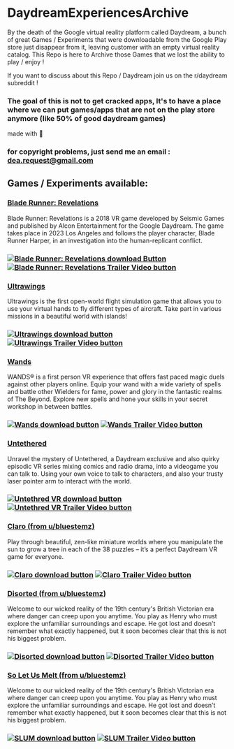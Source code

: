 # DaydreamExperiencesArchive
By the death of the Google virtual reality platform called Daydream, a bunch of great Games / Experiments that were downloadable from the Google Play store just disappear from it, leaving customer with an empty virtual reality catalog. This Repo is here to Archive those Games that we lost the ability to play / enjoy !

If you want to discuss about this Repo / Daydream join us on the r/daydream subreddit !
### The goal of this is not to get cracked apps, It's to have a place where we can put games/apps that are not on the play store anymore (like 50% of good daydream games)

made with 💙

### for copyright problems, just send me an email : dea.request@gmail.com

## Games / Experiments available:
### [Blade Runner: Revelations](https://github.com/nnnzo/DaydreamExperiencesArchive/releases/tag/v1.2.1295)
Blade Runner: Revelations is a 2018 VR game developed by Seismic Games and published by Alcon Entertainment for the Google Daydream.
The game takes place in 2023 Los Angeles and follows the player character, Blade Runner Harper, in an investigation into the human-replicant conflict.
### [![Blade Runner: Revelations download Button](https://img.shields.io/badge/Blade%20Runner%3A%20Revelations-Download-brightgreen)](https://github.com/nnnzo/DaydreamExperiencesArchive/releases/tag/v1.2.1295) [![Blade Runner: Revelations Trailer Video button](https://img.shields.io/badge/-Trailer%20Video-red)](https://www.youtube.com/watch?v=tqnSBgSSr7A)

### [Ultrawings]()
Ultrawings is the first open-world flight simulation game that allows you to use your virtual hands to fly different types of aircraft. Take part in various missions in a beautiful world with islands!
### [![Ultrawings download button](https://img.shields.io/badge/Ultrawings-Download-brightgreen)](https://github.com/nnnzo/DaydreamExperiencesArchive/releases/tag/v1.048) [![Ultrawings Trailer Video button](https://img.shields.io/badge/-Trailer%20Video-informational)](https://www.youtube.com/watch?v=vjC0p_RJDBM)

### [Wands](https://github.com/nnnzo/DaydreamExperiencesArchive/releases/tag/v1.3.3.2)
WANDS® is a first person VR experience that offers fast paced magic duels against other players online. Equip your wand with a wide variety of spells and battle other Wielders for fame, power and glory in the fantastic realms of The Beyond. Explore new spells and hone your skills in your secret workshop in between battles.
### [![Wands download button](https://img.shields.io/badge/Wands-Download-brightgreen)](https://github.com/nnnzo/DaydreamExperiencesArchive/releases/tag/v1.3.3.2) [![Wands Trailer Video button](https://img.shields.io/badge/-Trailer%20Video-orange)](https://www.youtube.com/watch?v=ATRv_Ewj-SA)

### [Untethered](https://github.com/nnnzo/DaydreamExperiencesArchive/releases/tag/v1.0.1rc3)
Unravel the mystery of Untethered, a Daydream exclusive and also quirky episodic VR series mixing comics and radio drama, into a videogame you can talk to. Using your own voice to talk to characters, and also your trusty laser pointer arm to interact with the world.
### [![Untethred VR download button](https://img.shields.io/badge/Untethered-Download-brightgreen)](https://github.com/nnnzo/DaydreamExperiencesArchive/releases/tag/v1.0.1rc3) [![Untethred VR Trailer Video button](https://img.shields.io/badge/-Trailer%20Video-yellow)](https://www.youtube.com/watch?v=y0ruRe5EIY8)

### [Claro (from u/bluestemz)](http://www.mediafire.com/folder/5gayq4ncnu6sn/Claro)
Play through beautiful, zen-like miniature worlds where you manipulate the sun to grow a tree in each of the 38 puzzles – it’s a perfect Daydream VR game for everyone.
### [![Claro download button](https://img.shields.io/badge/Claro-Downloas-brightgreen)](http://www.mediafire.com/folder/5gayq4ncnu6sn/Claro) [![Claro Trailer Video button](https://img.shields.io/badge/-Trailer%20Video-informational)](https://www.youtube.com/watch?v=eevVeyVmyUI)

### [Disorted (from u/bluestemz)](http://www.mediafire.com/folder/75pq9em5vy2h1/Distorted)
Welcome to our wicked reality of the 19th century's British Victorian era where danger can creep upon you anytime. You play as Henry who must explore the unfamiliar surroundings and escape. He got lost and doesn’t remember what exactly happened, but it soon becomes clear that this is not his biggest problem. 
### [![Disorted download button](https://img.shields.io/badge/Disorted-Download-brightgreen)](http://www.mediafire.com/folder/75pq9em5vy2h1/Distorted) [![Disorted Trailer Video button](https://img.shields.io/badge/-Trailer%20Video-red)](https://www.youtube.com/watch?v=Q62ljdo58zA)

### [So Let Us Melt (from u/bluestemz)](http://www.mediafire.com/folder/7fbgxai1rgje2/So_Let_Us_Melt_v0.6.5)
Welcome to our wicked reality of the 19th century's British Victorian era where danger can creep upon you anytime. You play as Henry who must explore the unfamiliar surroundings and escape. He got lost and doesn’t remember what exactly happened, but it soon becomes clear that this is not his biggest problem. 
### [![SLUM download button](https://img.shields.io/badge/So%20Let%20Us%20Melt-Download-brightgreen)](http://www.mediafire.com/folder/7fbgxai1rgje2/So_Let_Us_Melt_v0.6.5) [![SLUM Trailer Video button](https://img.shields.io/badge/-Trailer%20Video-informational)](https://www.youtube.com/watch?v=OiXYJVG2p5I)
